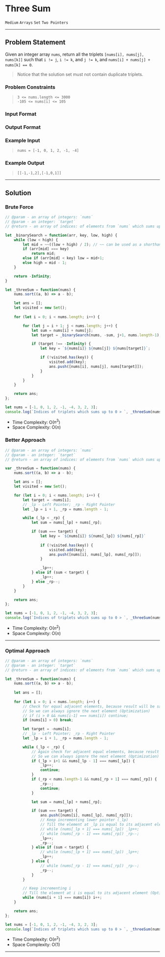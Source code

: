# Three Sum

`Medium`
`Arrays`
`Set`
`Two Pointers`

----------

## Problem Statement

Given an integer array `nums`, return all the triplets `[nums[i], nums[j], nums[k]]` such that `i != j`, `i != k`, and `j != k`, and `nums[i] + nums[j] + nums[k] == 0`.

> Notice that the solution set must not contain duplicate triplets.

### Problem Constraints

> `3 <= nums.length <= 3000`  
`-105 <= nums[i] <= 105`

### Input Format

### Output Format

### Example Input

> `nums = [-1, 0, 1, 2, -1, -4]`

### Example Output

> `[[-1,-1,2],[-1,0,1]]`

----------

## Solution

### Brute Force

```javascript
// @param - an array of integers: `nums`  
// @param - an integer: `target`
// @return - an array of indices: of elements from `nums` which sums up to the `target`

let _binarySearch = function(arr, key, low, high) {
    while (low < high) {
        let mid = ~~((low + high) / 2); // ~~ can be used as a shorthand for Math.floor()
        if (arr[mid] === key)
            return mid;
        else if (arr[mid] < key) low = mid+1;
        else high = mid - 1;
    }

    return -Infinity;
}

let _threeSum = function(nums) {
    nums.sort((a, b) => a - b);

    let ans = [];
    let visited = new Set();
    
    for (let i = 0; i < nums.length; i++) {

        for (let j = i + 1; j < nums.length; j++) {
            let sum = nums[i] + nums[j];
            let target = _binarySearch(nums, -sum, j+1, nums.length-1);

            if (target !== -Infinity) {
                let key = `${nums[i]} ${nums[j]} ${nums[target]}`;

                if (!visited.has(key)) {
                    visited.add(key);
                    ans.push([nums[i], nums[j], nums[target]]);
                }
            }
        }
    }

    return ans;
};

let nums = [-1, 0, 1, 2, -1, -4, 3, 2, 3];
console.log(`Indices of triplets which sums up to 0 > `, _threeSum(nums));
```

- Time Complexity: O($n^3$)
- Space Complexity: O($n$)

### Better Approach

```javascript
// @param - an array of integers: `nums`  
// @param - an integer: `target`
// @return - an array of indices: of elements from `nums` which sums up to the `target`

var _threeSum = function(nums) {
    nums.sort((a, b) => a - b);

    let ans = [];
    let visited = new Set();

    for (let i = 0; i < nums.length; i++) {
        let target = -nums[i];
        // _lp - Left Pointer; _rp - Right Pointer
        let _lp = i + 1, _rp = nums.length - 1;

        while (_lp < _rp) {
            let sum = nums[_lp] + nums[_rp];

            if (sum === target) {
                let key = `${nums[i]} ${nums[_lp]} ${nums[_rp]}`
                
                if (!visited.has(key)) {
                    visited.add(key);
                    ans.push([nums[i], nums[_lp], nums[_rp]]);
                }

                _lp++;
            } else if (sum < target) {
                _lp++;
            } else _rp--;
        }
    }

    return ans;
};

let nums = [-1, 0, 1, 2, -1, -4, 3, 2, 3];
console.log(`Indices of triplets which sums up to 0 > `, _threeSum(nums));
```

- Time Complexity: O($n^2$)
- Space Complexity: O($n$)

----------

### Optimal Approach

```javascript
// @param - an array of integers: `nums`  
// @param - an integer: `target`
// @return - an array of indices: of elements from `nums` which sums up to the `target`

let _threeSum = function(nums) {
    nums.sort((a, b) => a - b);
    
    let ans = [];
    
    for (let i = 0; i < nums.length; i++) {
        // Check for equal adjacent elements, because result will be same for both the elements
        // So we can always ignore the next element (Optimization)
        // if (i > 0 && nums[i-1] === nums[i]) continue;
        if (nums[i] > 0) break;

        let target = -nums[i];
        // _lp - Left Pointer; _rp - Right Pointer
        let _lp = i + 1, _rp = nums.length - 1;

        while (_lp < _rp) {
            // Again check for adjacent equal elements, because result will be same for both the elements
            // So we can always ignore the next element (Optimization)
            if (_lp > i+1 && nums[_lp - 1] === nums[_lp]) {
                _lp++;
                continue;
            }
            if (_rp < nums.length-1 && nums[_rp + 1] === nums[_rp]) {
                _rp--;
                continue;
            }

            let sum = nums[_lp] + nums[_rp];

            if (sum === target) {
                ans.push([nums[i], nums[_lp], nums[_rp]]);
                // Keep incrementing lower pointer (_lp)
                // Till the element at _lp is equal to its adjacent element (Optimization)
                // while (nums[_lp + 1] === nums[_lp]) _lp++;
                // while (nums[_rp - 1] === nums[_rp]) _rp--;
                _lp++;
                _rp--;
            } else if (sum < target) {
                // while (nums[_lp + 1] === nums[_lp]) _lp++;
                _lp++;
            } else {
                // while (nums[_rp - 1] === nums[_rp]) _rp--;
                _rp--;
            }
        }

        // Keep incrementing i
        // Till the element at i is equal to its adjacent element (Optimization)
        while (nums[i + 1] === nums[i]) i++;
    }

    return ans;
};

let nums = [-1, 0, 1, 2, -1, -4, 3, 2, 3];
console.log(`Indices of triplets which sums up to 0 > `, _threeSum(nums));
```

- Time Complexity: O($n^2$)
- Space Complexity: O($1$)

----------
